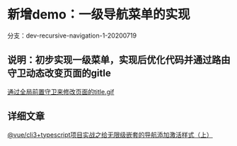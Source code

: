 # 新增demo：一级导航菜单的实现
分支：dev-recursive-navigation-1-20200719

## 说明：初步实现一级菜单，实现后优化代码并通过路由守卫动态改变页面的gitle
[通过全局前置守卫来修改页面的title.gif](https://img.alicdn.com/imgextra/i1/759415648/O1CN01fjNPnC1rapands7jb_!!759415648.gif)

## 详细文章
[@vue/cli3+typescript项目实战之给无限级嵌套的导航添加激活样式（上）](http://www.yilingsj.com/xwzj/2020-07-19/vue-cli3-recursive-navigation-1.html)
